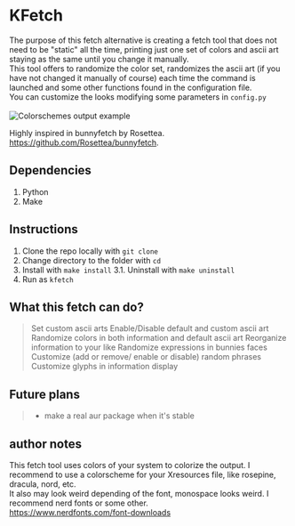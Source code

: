 # KFetch
The purpose of this fetch alternative is creating a fetch tool that does not need to be "static" all the time, 
printing just one set of colors and ascii art staying as the same until you change it manually. <br>
This tool offers to randomize the color set, randomizes the ascii art (if you have not changed it manually of course)
each time the command is launched and some other functions found in the configuration file. <br>
You can customize the looks modifying some parameters in ` config.py ` <br>
<br>
![Colorschemes output example](/images/demonstration.png)<br>

Highly inspired in bunnyfetch by Rosettea. <br>
https://github.com/Rosettea/bunnyfetch.

## Dependencies
1. Python
2. Make

## Instructions
1. Clone the repo locally with ` git clone `
2. Change directory to the folder with ` cd `
3. Install with  `make install`
3.1.  Uninstall with `make uninstall`
4. Run as  `kfetch`

## What this fetch can do?
>   Set custom ascii arts
>   Enable/Disable default and custom ascii art
>   Randomize colors in both information and default ascii art 
>   Reorganize information to your like
>   Randomize expressions in bunnies faces
>   Customize (add or remove/ enable or disable) random phrases
>   Customize glyphs in information display

## Future plans
> - make a real aur package when it's stable

## author notes
This fetch tool uses colors of your system to colorize the output.
I recommend to use a colorscheme for your Xresources file, like rosepine, dracula, nord, etc. <br>
It also may look weird depending of the font, monospace looks weird. I recommend nerd fonts or some other.<br> 
https://www.nerdfonts.com/font-downloads
